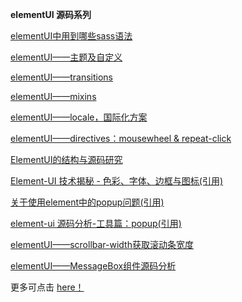 **elementUI 源码系列**

[elementUI中用到哪些sass语法](https://www.jianshu.com/p/ef7a5043c54a)

[elementUI——主题及自定义](https://www.jianshu.com/p/a7c71775c034)

[elementUI——transitions](https://www.jianshu.com/p/056b6e28902f)

[elementUI——mixins](https://www.jianshu.com/p/ebf8d6fae1f2)

[elementUI——locale，国际化方案](https://www.jianshu.com/p/c49296f13a17)

[elementUI——directives：mousewheel & repeat-click](https://www.jianshu.com/p/3f3af8b4c853)

[ElementUI的结构与源码研究](https://www.jianshu.com/p/a6f26a79d3eb)

[Element-UI 技术揭秘 - 色彩、字体、边框与图标(引用)](https://mp.weixin.qq.com/s/dZMNvjXxy6fB6JuMXJVRPg)

[关于使用element中的popup问题(引用)](https://segmentfault.com/a/1190000014215259)

[element-ui 源码分析-工具篇：popup(引用)](https://segmentfault.com/a/1190000020242564)

[elementUI——scrollbar-width获取滚动条宽度](https://www.jianshu.com/p/1aa3f3478635)

[elementUI——MessageBox组件源码分析](https://www.jianshu.com/p/929deba025bf)

更多可点击 [here！](https://www.jianshu.com/u/986bcc3dcc0f)
